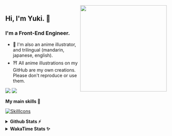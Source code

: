 <img style="width:270px;" align="right" src="./asset/image/yuki16bit-chibi-avatar.png">

## Hi, I'm Yuki. 🍋

### I'm a Front-End Engineer.

- 🍡 I'm also an anime illustrator, and trilingual (mandarin, japanese, english).
- ⛩ All anime illustrations on my GitHub are my own creations. Please don't reproduce or use them.

[![](https://img.shields.io/badge/Codesandbox-040404?style=for-the-badge&logo=codesandbox&logoColor=DBDBDB)](https://codesandbox.io/u/yuki16bit)
[![](https://img.shields.io/badge/Codepen-000000?style=for-the-badge&logo=codepen&logoColor=white)](https://codepen.io/yuki16bit)

**My main skills 🎋**

[![SkillIcons](https://skillicons.dev/icons?i=react,redux,ts,js,next,tailwind,css,mui,html,vite,py,docker,gcp,aws,figma)](https://skillicons.dev)

<details>
  <summary><b>Github Stats ⚡</b></summary>

![Yuki's GitHub stats](https://github-readme-stats.vercel.app/api?username=yuki16bit&theme=tokyonight&count_private=true&line_height=20)
![Yuki's top langs](https://github-readme-stats.vercel.app/api/top-langs/?username=yuki16bit&theme=tokyonight&count_private=true&layout=compact)

</details>

<details>
  <summary><b>WakaTime Stats ✨</b></summary>

<!--START_SECTION:waka-->
**I'm a Night 🦉** 

```text
🌞 Morning                1 commits           ░░░░░░░░░░░░░░░░░░░░░░░░░   00.29 % 
🌆 Daytime                131 commits         ██████████░░░░░░░░░░░░░░░   38.64 % 
🌃 Evening                134 commits         ██████████░░░░░░░░░░░░░░░   39.53 % 
🌙 Night                  73 commits          █████░░░░░░░░░░░░░░░░░░░░   21.53 % 
```


📊 **This Week I Spent My Time On** 

```text
🕑︎ Time Zone: Asia/Taipei

🐱‍💻 Projects: 
LumiTure-FE              1 hr 31 mins        ███████████████░░░░░░░░░░   58.20 % 
2022-tw-dev-cm-contract-s35 mins             ██████░░░░░░░░░░░░░░░░░░░   22.71 % 
2024-tw-electron-twm-azur21 mins             ███░░░░░░░░░░░░░░░░░░░░░░   13.81 % 
milecoolab-frontend      8 mins              █░░░░░░░░░░░░░░░░░░░░░░░░   05.29 % 
```


 Last Updated on 31/05/2025 20:22:05 UTC
<!--END_SECTION:waka-->
</details>
